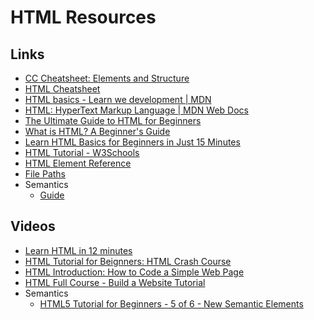 # HTML Resources

## Links

- [CC Cheatsheet: Elements and Structure](https://www.codecademy.com/learn/learn-html/modules/learn-html-elements/cheatsheet)
- [HTML Cheatsheet](https://htmlcheatsheet.com/)
- [HTML basics - Learn we development | MDN](https://developer.mozilla.org/en-US/docs/Learn/Getting_started_with_the_web/HTML_basics)
- [HTML: HyperText Markup Language | MDN Web Docs](https://developer.mozilla.org/en-US/docs/Web/HTML)
- [The Ultimate Guide to HTML for Beginners](https://blog.hubspot.com/website/html)
- [What is HTML? A Beginner's Guide](https://careerfoundry.com/en/blog/web-development/what-is-html-a-beginners-guide/)
- [Learn HTML Basics for Beginners in Just 15 Minutes](https://www.freecodecamp.org/news/html-basics-for-beginners/)
- [HTML Tutorial - W3Schools](https://www.w3schools.com/html/)
- [HTML Element Reference](https://www.w3schools.com/TAgs/default.asp)
- [File Paths](https://www.w3schools.com/html/html_filepaths.asp)
- Semantics
  - [Guide](https://www.w3schools.com/html/html5_semantic_elements.asp)

## Videos

- [Learn HTML in 12 minutes](https://www.youtube.com/watch?v=bWPMSSsVdPk)
- [HTML Tutorial for Beignners: HTML Crash Course](https://www.youtube.com/watch?v=qz0aGYrrlhU)
- [HTML Introduction: How to Code a Simple Web Page](https://www.youtube.com/watch?v=WwNuvGLblJU)
- [HTML Full Course - Build a Website Tutorial](https://www.youtube.com/watch?v=pQN-pnXPaVg)
- Semantics
  - [HTML5 Tutorial for Beginners - 5 of 6 - New Semantic Elements](https://www.youtube.com/watch?v=dDn9uw7N9Xg)

